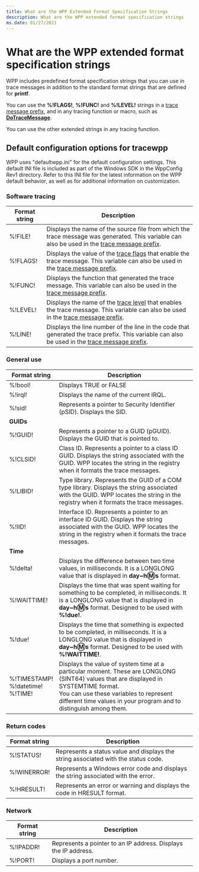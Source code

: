 ```yaml
---
title: What are the WPP Extended Format Specification Strings
description: What are the WPP extended format specification strings
ms.date: 01/27/2021
---
```


# What are the WPP extended format specification strings

WPP includes predefined format specification strings that you can use in trace messages in addition to the standard format strings that are defined for **printf**.

You can use the **%!FLAGS!**, **%!FUNC!** and **%!LEVEL!** strings in a [trace message prefix](trace-message-prefix.md), and in any tracing function or macro, such as [**DoTraceMessage**](/previous-versions/windows/hardware/previsioning-framework/ff544918(v=vs.85)).

You can use the other extended strings in any tracing function.

## Default configuration options for tracewpp

WPP uses "defaultwpp.ini" for the default configuration settings. This default INI file is included as part of the Windows SDK in the WppConfig Rev1 directory. Refer to this INI file for the latest information on the WPP default behavior, as well as for additional information on customization.

### Software tracing

| Format string | Description                                                                                                                                                                    |
|---------------|--------------------------------------------------------------------------------------------------------------------------------------------------------------------------------|
| %!FILE!       | Displays the name of the source file from which the trace message was generated. This variable can also be used in the [trace message prefix](trace-message-prefix.md).        |
| %!FLAGS!      | Displays the value of the [trace flags](trace-flags.md) that enable the trace message. This variable can also be used in the  [trace message prefix](trace-message-prefix.md). |
| %!FUNC!       | Displays the function that generated the trace message. This variable can also be used in the [trace message prefix](trace-message-prefix.md).                                 |
| %!LEVEL!      | Displays the name of the [trace level](trace-level.md)  that enables the trace message. This variable can also be used in the [trace message prefix](trace-message-prefix.md). |
| %!LINE!       | Displays the line number of the line in the code that generated the trace prefix. This variable can also be used in the [trace message prefix](trace-message-prefix.md).       |

### General use

| Format string | Description                            |
|---------------|----------------------------------------|
| %!bool!       | Displays TRUE or FALSE                 |
| %!irql!       | Displays the name of the current IRQL. |
|%!sid!|Represents a pointer to Security Identifier (pSID). Displays the SID.|
|**GUIDs**| |
|%!GUID!|Represents a pointer to a GUID (pGUID). Displays the GUID that is pointed to.|
|%!CLSID!|Class ID. Represents a pointer to a class ID GUID. Displays the string associated with the GUID. WPP locates the string in the registry when it formats the trace messages.|
|%!LIBID!|Type library. Represents the GUID of a COM type library. Displays the string associated with the GUID. WPP locates the string in the registry when it formats the trace messages.|
|%!IID!|Interface ID. Represents a pointer to an interface ID GUID. Displays the string associated with the GUID. WPP locates the string in the registry when it formats the trace messages.|
|**Time**| |
|%!delta!|Displays the difference between two time values, in milliseconds. It is a LONGLONG value that is displayed in **day~h:m:s** format.|
|%!WAITTIME!|Displays the time that was spent waiting for something to be completed, in milliseconds. It is a LONGLONG value that is displayed in **day~h:m:s** format. Designed to be used with **%!due!**.|
|%!due!|Displays the time that something is expected to be completed, in milliseconds. It is a LONGLONG value that is displayed in **day~h:m:s** format. Designed to be used with **%!WAITTIME!**.|
|%!TIMESTAMP! </br>%!datetime! </br> %!TIME!|Displays the value of system time at a particular moment. These are LONGLONG (SINT64) values that are displayed in SYSTEMTIME format.</br>You can use these variables to represent different time values in your program and to distinguish among them.|

### Return codes

|Format string|Description|
|----|----|
|%!STATUS!|Represents a status value and displays the string associated with the status code.|
|%!WINERROR!|Represents a Windows error code and displays the string associated with the error.|
|%!HRESULT!|Represents an error or warning and displays the code in HRESULT format.|

### Network
|Format string|Description|
|----|----|
|%!IPADDR!|Represents a pointer to an IP address. Displays the IP address.|
|%!PORT!|Displays a port number.|
